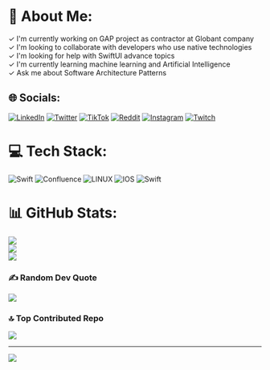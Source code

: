 # 💫 About Me:
✓ I'm currently working on GAP project as contractor at Globant company<br>✓ I'm looking to collaborate with developers who use native technologies<br>✓ I'm looking for help with SwiftUI advance topics<br>✓ I'm currently learning machine learning and Artificial Intelligence<br>✓ Ask me about Software Architecture Patterns


## 🌐 Socials:
[![LinkedIn](https://img.shields.io/badge/LinkedIn-%230077B5.svg?logo=linkedin&logoColor=white)](https://linkedin.com/in/raul-lopez-03187885) [![Twitter](https://img.shields.io/badge/Twitter-%231DA1F2.svg?logo=Twitter&logoColor=white)](https://twitter.com/raul_mexi) [![TikTok](https://img.shields.io/badge/TikTok-%23000000.svg?logo=TikTok&logoColor=white)](https://tiktok.com/@antiguru_ios) [![Reddit](https://img.shields.io/badge/Reddit-%23FF4500.svg?logo=Reddit&logoColor=white)](https://reddit.com/user/rSilver_MX) [![Instagram](https://img.shields.io/badge/Instagram-%23E4405F.svg?logo=Instagram&logoColor=white)](https://instagram.com/rulo_k2) [![Twitch](https://img.shields.io/badge/Twitch-%239146FF.svg?logo=Twitch&logoColor=white)](https://twitch.tv/rulo_k) 

# 💻 Tech Stack:
![Swift](https://img.shields.io/badge/swift-F54A2A?style=for-the-badge&logo=swift&logoColor=white) ![Confluence](https://img.shields.io/badge/confluence-%23172BF4.svg?style=for-the-badge&logo=confluence&logoColor=white) ![LINUX](https://img.shields.io/badge/Linux-FCC624?style=for-the-badge&logo=linux&logoColor=black) ![IOS](https://img.shields.io/badge/IOS-%2320232a.svg?style=for-the-badge&logo=apple&logoColor=white) ![Swift](https://img.shields.io/badge/swift-F54A2A?style=for-the-badge&logo=swift&logoColor=white)
# 📊 GitHub Stats:
![](https://github-readme-stats.vercel.app/api?username=rlopez1990&theme=swift&hide_border=false&include_all_commits=false&count_private=false)<br/>
![](https://github-readme-streak-stats.herokuapp.com/?user=rlopez1990&theme=swift&hide_border=false)<br/>
![](https://github-readme-stats.vercel.app/api/top-langs/?username=rlopez1990&theme=swift&hide_border=false&include_all_commits=false&count_private=false&layout=compact)

### ✍️ Random Dev Quote
![](https://quotes-github-readme.vercel.app/api?type=horizontal&theme=tokyonight)

### 🔝 Top Contributed Repo
![](https://github-contributor-stats.vercel.app/api?username=rlopez1990&limit=5&theme=dark&combine_all_yearly_contributions=true)

---
[![](https://visitcount.itsvg.in/api?id=rlopez1990&icon=0&color=0)](https://visitcount.itsvg.in)

<!-- Proudly created with GPRM ( https://gprm.itsvg.in ) -->
